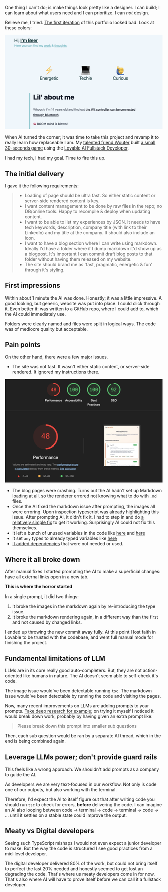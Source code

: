 One thing I can't do; is make things look pretty like a designer. I can build; I can learn about what users need and I can prioritize. I can *not* design.

Believe me, I tried. [The first iteration](https://web.archive.org/web/20240705150634/https://its.beer/) of this portfolio looked bad. Look at these colors:

[![First iteration of this portfolio](./old-portfolio.png)](https://web.archive.org/web/20240705150634/https://its.beer/)

When AI turned the corner; it was time to take this project and revamp it to really learn how replaceable I am. My [talented friend Wouter](https://www.wouterraateland.nl/) built [a small 30-seconds game](http://quickfire-guessplay.lovable.app/) using the [Lovable AI Fullstack Developer](https://lovable.dev/).

I had my tech, I had my goal. Time to fire this up.

## The initial delivery

I gave it the following requirements:

> * Loading of page should be ultra fast. So either static content or server-side rendered content is key.
> * I want content management to be done by raw files in the repo; no DB/online tools. Happy to recompile & deploy when updating content.
> * I want to be able to list my experiences by JSON. It needs to have tech keywords, description, company title (with link to their LinkedIn) and my title at the company. It should also include an icon.
> * I want to have a blog section where I can write using markdown. Ideally I'd have a folder where if I dump markdown it'd show up as a blogpost. It's important I can commit draft blog posts to that folder without having them released on my website.
> * The site should brand me as 'fast, pragmatic, energetic & fun' through it's styling.

## First impressions

Within about 1 minute the AI was done. Honestly; it was a little impressive. A good looking, but generic, website was put into place. I could click through it. Even better it: was written to a GitHub repo, where I could add to, which the AI could immediately use.

Folders were clearly named and files were split in logical ways. The code was of mediocre quality but acceptable.

## Pain points

On the other hand, there were a few major issues.

* The site was not fast. It wasn't either static content, or server-side rendered. It ignored my instructions there.

![Lighthouse score](./lighthouse-score.png)

* The blog pages were crashing. Turns out the AI hadn't set up Markdown loading at all, so the renderer errored not knowing what to do with `.md` files.
* Once the AI fixed the markdown issue after prompting, the images all were erroring. Upon inspection typescript was already highlighting this issue. After prompting AI, it didn't fix it. I had to step in and do [a relatively simple fix](https://github.com/bvanderdrift/fasttrack-portfolio/commit/f8de18de2f7dfd1811c01808507186c1346b744b) to get it working. Surprisingly AI could not fix this themselves.
* It left a bunch of unused variables in the code like [here](https://github.com/bvanderdrift/fasttrack-portfolio/blob/380d643de4e846b32779a45432ffafea8684e4a5/src/pages/BlogPost.tsx#L21) and [here](https://github.com/bvanderdrift/fasttrack-portfolio/blob/380d643de4e846b32779a45432ffafea8684e4a5/src/components/WorkCard.tsx#L23)
* It set `any` types to already typed variables like [here](https://github.com/bvanderdrift/fasttrack-portfolio/blob/380d643de4e846b32779a45432ffafea8684e4a5/src/pages/Work.tsx#L29)
* [It added dependencies](https://github.com/bvanderdrift/fasttrack-portfolio/blob/380d643de4e846b32779a45432ffafea8684e4a5/src/App.tsx#L5-L6) that were not needed or used.

## Where it all broke down

After manual fixes I started prompting the AI to make a superficial changes: have all external links open in a new tab.

**This is where the horror started**

In a single prompt, it did two things:

1. It broke the images in the markdown again by re-introducing the type issue.
2. It broke the markdown rendering again, in a different way than the first and not caused by changed links.

I ended up throwing the new commit away fully. At this point I lost faith in Lovable to be trusted with the codebase, and went full manual mode for finishing the project.

## Fundamental limitations of LLM

LLMs are in its core really good auto-completers. But, they are not action-oriented like humans in nature. The AI doesn't seem able to self-check it's code.

The image issue would've been detectable running `tsc`. The markdown issue would've been detectable by running the code and visiting the pages.

Now, many recent improvements on LLMs are adding prompts to your prompts. [Take deep research for example](https://openai.com/index/introducing-deep-research/); on trying it myself I noticed it would break down work, probably by having given an extra prompt like:

> Please break down this prompt into smaller sub questions

Then, each sub question would be ran by a separate AI thread, which in the end is being combined again.

## Leverage LLMs power; don't provide guard rails

This feels like a wrong approach. We shouldn't add prompts as a company to guide the AI.

As developers we are very text-focused in our workflow. Not only is code one of our outputs, but also working with the terminal.

Therefore, I'd expect the AI to itself figure out that after writing code you should run `tsc` to check for errors, **before** delivering the code. I can imagine an AI also looping between code -> terminal -> code -> terminal -> code -> ... until it settles on a stable state could improve the output.

## Meaty vs Digital developers

Seeing such TypeScript mishaps I would not even expect a junior developer to make. But the way the code is structured I see good practices from a mid-level developer.

The digital developer delivered 80% of the work, but could not bring itself to perfect the last 20% needed and honestly seemed to get lost an degrading the code. That's where us meaty developers come in for now. That's also where AI will have to prove itself before we can call it a fullstack developer.